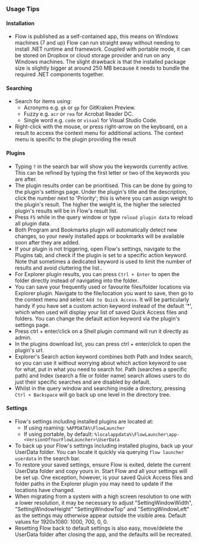 ### Usage Tips

#### Installation
- Flow is published as a self-contained app, this means on Windows machines (7 and up) Flow can run straight away without needing to install .NET runtime and framework. Coupled with portable mode, it can be stored on Dropbox or cloud storage provider and run on any Windows machines. The slight drawback is that the installed package size is slightly bigger at around 250 MB because it needs to bundle the required .NET components together.
#### Searching
- Search for  items using:
  - Acronyms e.g. `gk` or `gp` for GitKraken Preview.
  - Fuzzy e.g. `acr` or `rea` for Acrobat Reader DC.
  - Single word e.g. `code` or `visual` for Visual Studio Code.
- Right-click with the mouse, or press right-arrow on the keyboard, on a result to access the context menu for additional actions. The context menu is specific to the plugin providing the result

#### Plugins
- Typing `?` in the search bar will show you the keywords currently active. This can be refined by typing the first letter or two of the keywords you are after.
- The plugin results order can be prioritised. This can be done by going to the plugin's settings page. Under the plugin's title and the description, click the number next to 'Priority'; this is where you can assign weight to the plugin's result. The higher the weight is, the higher the selected plugin's results will be in Flow's result list.
- Press `F5` while in the query window or type `reload plugin data` to reload all plugin data.
- Both Program and Bookmarks plugin will automatically detect new changes, so your newly installed apps or bookmarks will be available soon after they are added.
- If your plugin is not triggering, open Flow's settings, navigate to the Plugins tab, and check if the plugin is set to a specific action keyword. Note that sometimes a dedicated keyword is used to limit the number of results and avoid cluttering the list..
- For Explorer plugin results, you can press `Ctrl + Enter` to open the folder directly instead of navigating into the folder.
- You can save your frequently used or favourite files/folder locations via Explorer plugin. Navigate to the file/location you want to save, then go to the context menu and select `Add to Quick Access`. It will be particularly handy if you have set a custom action keyword instead of the default '*', which when used will display your list of saved Quick Access files and folders. You can change the default action keyword via the plugin's settings page.
- Press ctrl + enter/click on a Shell plugin command will run it directly as admin.
- In the plugins download list, you can press ctrl + enter/click to open the plugin's url.
- Explorer's Search action keyword combines both Path and Index search, so you can use it without worrying about which action keyword to use for what, put in what you need to search for. Path (searches a specific path) and Index (search a file or folder name) search allows users to do just their specific searches and are disabled by default.
- Whilst in the query window and searching inside a directory, pressing `Ctrl + Backspace`  will go back up one level in the directory tree.

#### Settings
- Flow's settings including installed plugins are located at:
  - If using roaming: `%APPDATA%\FlowLauncher`
  - If using portable, by default: `%localappdata%\FlowLauncher\app-<VersionOfYourFlowLauncher>\UserData`
- To back up your Flow's settings including installed plugins, back up your UserData folder. You can locate it quickly via querying `flow launcher userdata` in the search bar.
- To restore your saved settings, ensure Flow is exited, delete the current UserData folder and copy yours in. Start Flow and all your settings will be set up. One exception, however, is your saved Quick Access files and folder paths in the Explorer plugin you may need to update if the locations have changed.
- When migrating from a system with a high screen resolution to one with a lower resolution, it may be necessary to adjust "SettingWindowWidth", "SettingWindowHeight" "SettingWindowTop" and "SettingWindowLeft" as the settings may otherwise appear outside the visible area. Default values for 1920x1080: 1000, 700, 0, 0.
- Resetting Flow back to default settings is also easy, move/delete the UserData folder after closing the app, and the defaults will be recreated.








